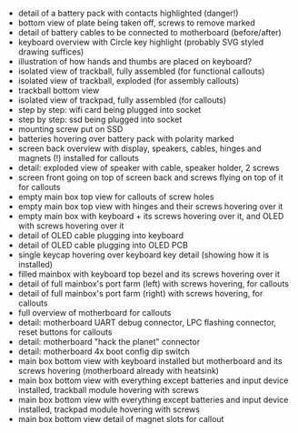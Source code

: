 - detail of a battery pack with contacts highlighted (danger!)
- bottom view of plate being taken off, screws to remove marked
- detail of battery cables to be connected to motherboard (before/after)
- keyboard overview with Circle key highlight (probably SVG styled drawing suffices)
- illustration of how hands and thumbs are placed on keyboard?
- isolated view of trackball, fully assembled (for functional callouts)
- isolated view of trackball, exploded (for assembly callouts)
- trackball bottom view
- isolated view of trackpad, fully assembled (for callouts)
- step by step: wifi card being plugged into socket
- step by step: ssd being plugged into socket
- mounting screw put on SSD
- batteries hovering over battery pack with polarity marked
- screen back overview with display, speakers, cables, hinges and magnets (!) installed for callouts
- detail: exploded view of speaker with cable, speaker holder, 2 screws
- screen front going on top of screen back and screws flying on top of it for callouts
- empty main box top view for callouts of screw holes
- empty main box top view with hinges and their screws hovering over it
- empty main box with keyboard + its screws hovering over it, and OLED with screws hovering over it
- detail of OLED cable plugging into keyboard
- detail of OLED cable plugging into OLED PCB
- single keycap hovering over keyboard key detail (showing how it is installed)
- filled mainbox with keyboard top bezel and its screws hovering over it
- detail of full mainbox's port farm (left) with screws hovering, for callouts
- detail of full mainbox's port farm (right) with screws hovering, for callouts
- full overview of motherboard for callouts
- detail: motherboard UART debug connector, LPC flashing connector, reset buttons for callouts
- detail: motherboard "hack the planet" connector
- detail: motherboard 4x boot config dip switch
- main box bottom view with keyboard installed but motherboard and its screws hovering (motherboard already with heatsink)
- main box bottom view with everything except batteries and input device installed, trackball module hovering with screws
- main box bottom view with everything except batteries and input device installed, trackpad module hovering with screws
- main box bottom view detail of magnet slots for callout

